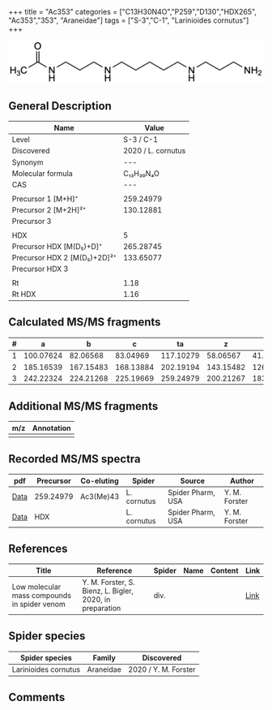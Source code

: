 +++
title = "Ac353"
categories = ["C13H30N4O","P259","D130","HDX265",
"Ac353","353",
"Araneidae"]
tags = ["S-3","C-1",
"Larinioides cornutus"]
+++

![](/img/Ac353.png)

## General Description

| Name                       | Value              |
|----------------------------|--------------------|
| Level                      | S-3 / C-1          |
| Discovered                 | 2020 / L. cornutus |
| Synonym                    | ---                |
| Molecular formula          | C₁₃H₃₀N₄O                   |
| CAS                        | ---                |
|                            |                    |
| Precursor 1 [M+H]⁺         | 259.24979                   |
| Precursor 2 [M+2H]²⁺       | 130.12881                   |
| Precursor 3                |                    |
|                            |                    |
| HDX                        | 5                   |
| Precursor HDX   [M(D₅)+D]⁺   | 265.28745                   |
| Precursor HDX 2 [M(D₅)+2D]²⁺ | 133.65077                   |
| Precursor HDX 3            |                    |
|                            |                    |
| Rt                         | 1.18                   |
| Rt HDX                     | 1.16                   |

## Calculated MS/MS fragments

| # | a         | b         | c         | ta        | z         | y         | tz        |
|---|-----------|-----------|-----------|-----------|-----------|-----------|-----------|
| 1 | 100.07624 | 82.06568 | 83.04969 | 117.10279 | 58.06567 | 41.03912 | 75.09222 |
| 2 | 185.16539 | 167.15483 | 168.13884 | 202.19194 | 143.15482 | 126.12827 | 160.18137 |
| 3 | 242.22324 | 224.21268 | 225.19669 | 259.24979 | 200.21267 | 183.18612 | 217.23922 |

## Additional MS/MS fragments

| m/z | Annotation |
|-----|------------|
|     |            |

## Recorded MS/MS spectra

| pdf                                             | Precursor | Co-eluting | Spider      | Source                       | Author        |
|-------------------------------------------------|-----------|------------|-------------|------------------------------|---------------|
| [Data](/pdf/L-cornutus/259_Ac3(Me)43_Ac353_Lc.pdf) | 259.24979 | Ac3(Me)43          | L. cornutus | Spider Pharm, USA | Y. M. Forster |
| [Data](/pdf/L-cornutus/259_Ac353_Lc_HDX.pdf) | HDX |           | L. cornutus | Spider Pharm, USA | Y. M. Forster |


## References

| Title | Reference | Spider | Name | Content | Link |
|-------|-----------|--------|------|---------|------|
| Low molecular mass compounds in spider venom      | Y. M. Forster, S. Bienz, L. Bigler, 2020, in preparation          | div.       |   |   | [Link](unknown) |

## Spider species

| Spider species     | Family     | Discovered           |
|--------------------|------------|----------------------|
| Larinioides cornutus | Araneidae | 2020 / Y. M. Forster |


## Comments